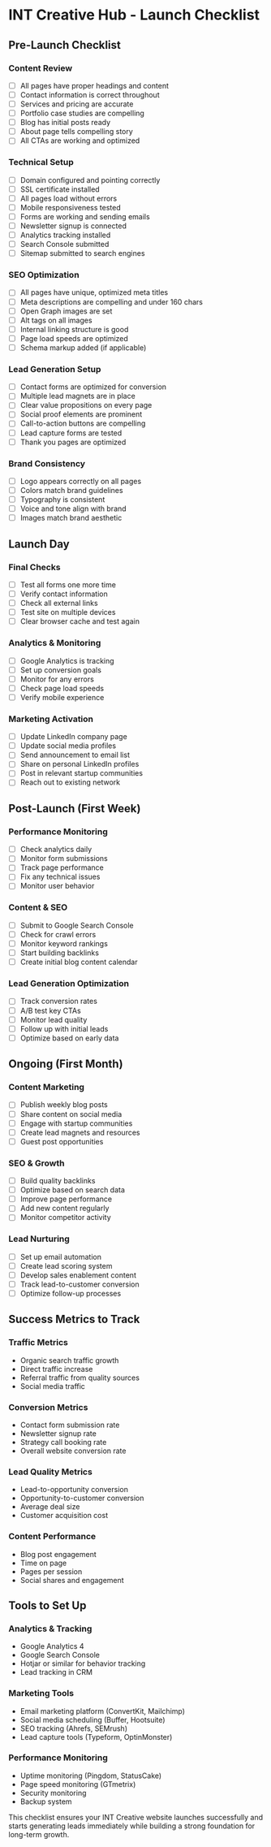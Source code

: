 # INT Creative Hub - Launch Checklist

## Pre-Launch Checklist

### Content Review
- [ ] All pages have proper headings and content
- [ ] Contact information is correct throughout
- [ ] Services and pricing are accurate
- [ ] Portfolio case studies are compelling
- [ ] Blog has initial posts ready
- [ ] About page tells compelling story
- [ ] All CTAs are working and optimized

### Technical Setup
- [ ] Domain configured and pointing correctly
- [ ] SSL certificate installed
- [ ] All pages load without errors
- [ ] Mobile responsiveness tested
- [ ] Forms are working and sending emails
- [ ] Newsletter signup is connected
- [ ] Analytics tracking installed
- [ ] Search Console submitted
- [ ] Sitemap submitted to search engines

### SEO Optimization
- [ ] All pages have unique, optimized meta titles
- [ ] Meta descriptions are compelling and under 160 chars
- [ ] Open Graph images are set
- [ ] Alt tags on all images
- [ ] Internal linking structure is good
- [ ] Page load speeds are optimized
- [ ] Schema markup added (if applicable)

### Lead Generation Setup
- [ ] Contact forms are optimized for conversion
- [ ] Multiple lead magnets are in place
- [ ] Clear value propositions on every page
- [ ] Social proof elements are prominent
- [ ] Call-to-action buttons are compelling
- [ ] Lead capture forms are tested
- [ ] Thank you pages are optimized

### Brand Consistency
- [ ] Logo appears correctly on all pages
- [ ] Colors match brand guidelines
- [ ] Typography is consistent
- [ ] Voice and tone align with brand
- [ ] Images match brand aesthetic

## Launch Day

### Final Checks
- [ ] Test all forms one more time
- [ ] Verify contact information
- [ ] Check all external links
- [ ] Test site on multiple devices
- [ ] Clear browser cache and test again

### Analytics & Monitoring
- [ ] Google Analytics is tracking
- [ ] Set up conversion goals
- [ ] Monitor for any errors
- [ ] Check page load speeds
- [ ] Verify mobile experience

### Marketing Activation
- [ ] Update LinkedIn company page
- [ ] Update social media profiles
- [ ] Send announcement to email list
- [ ] Share on personal LinkedIn profiles
- [ ] Post in relevant startup communities
- [ ] Reach out to existing network

## Post-Launch (First Week)

### Performance Monitoring
- [ ] Check analytics daily
- [ ] Monitor form submissions
- [ ] Track page performance
- [ ] Fix any technical issues
- [ ] Monitor user behavior

### Content & SEO
- [ ] Submit to Google Search Console
- [ ] Check for crawl errors
- [ ] Monitor keyword rankings
- [ ] Start building backlinks
- [ ] Create initial blog content calendar

### Lead Generation Optimization
- [ ] Track conversion rates
- [ ] A/B test key CTAs
- [ ] Monitor lead quality
- [ ] Follow up with initial leads
- [ ] Optimize based on early data

## Ongoing (First Month)

### Content Marketing
- [ ] Publish weekly blog posts
- [ ] Share content on social media
- [ ] Engage with startup communities
- [ ] Create lead magnets and resources
- [ ] Guest post opportunities

### SEO & Growth
- [ ] Build quality backlinks
- [ ] Optimize based on search data
- [ ] Improve page performance
- [ ] Add new content regularly
- [ ] Monitor competitor activity

### Lead Nurturing
- [ ] Set up email automation
- [ ] Create lead scoring system
- [ ] Develop sales enablement content
- [ ] Track lead-to-customer conversion
- [ ] Optimize follow-up processes

## Success Metrics to Track

### Traffic Metrics
- Organic search traffic growth
- Direct traffic increase
- Referral traffic from quality sources
- Social media traffic

### Conversion Metrics
- Contact form submission rate
- Newsletter signup rate
- Strategy call booking rate
- Overall website conversion rate

### Lead Quality Metrics
- Lead-to-opportunity conversion
- Opportunity-to-customer conversion
- Average deal size
- Customer acquisition cost

### Content Performance
- Blog post engagement
- Time on page
- Pages per session
- Social shares and engagement

## Tools to Set Up

### Analytics & Tracking
- Google Analytics 4
- Google Search Console
- Hotjar or similar for behavior tracking
- Lead tracking in CRM

### Marketing Tools
- Email marketing platform (ConvertKit, Mailchimp)
- Social media scheduling (Buffer, Hootsuite)
- SEO tracking (Ahrefs, SEMrush)
- Lead capture tools (Typeform, OptinMonster)

### Performance Monitoring
- Uptime monitoring (Pingdom, StatusCake)
- Page speed monitoring (GTmetrix)
- Security monitoring
- Backup system

This checklist ensures your INT Creative website launches successfully and starts generating leads immediately while building a strong foundation for long-term growth.